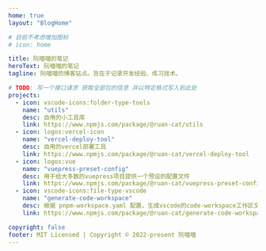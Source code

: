 ```yaml
---
home: true
layout: "BlogHome"

# 目前不考虑增加图标
# icon: home

title: 阮喵喵的笔记
heroText: 阮喵喵的笔记
tagline: 阮喵喵的博客站点。旨在于记录开发经验、练习技术。

# TODO: 写一个接口请求 获取全部包的信息 并以特定格式写入到此处
projects:
  - icon: vscode-icons:folder-type-tools
    name: "utils"
    desc: 自用的小工具库
    link: https://www.npmjs.com/package/@ruan-cat/utils
  - icon: logos:vercel-icon
    name: "vercel-deploy-tool"
    desc: 自用的vercel部署工具
    link: https://www.npmjs.com/package/@ruan-cat/vercel-deploy-tool
  - icon: logos:vue
    name: "vuepress-preset-config"
    desc: 用于给大多数的vuepress项目提供一个预设的配置文件
    link: https://www.npmjs.com/package/@ruan-cat/vuepress-preset-config
  - icon: vscode-icons:file-type-vscode
    name: "generate-code-workspace"
    desc: 根据 pnpm-workspace.yaml 配置，生成vscode的code-workspace工作区文件
    link: https://www.npmjs.com/package/@ruan-cat/generate-code-workspace

copyright: false
footer: MIT Licensed | Copyright © 2022-present 阮喵喵
---
```

